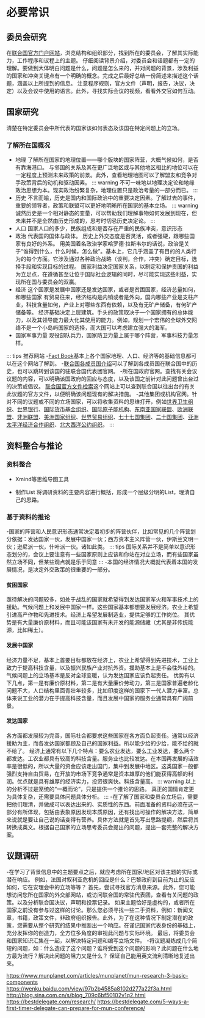 # 必要常识

## 委员会研究

在[联合国官方门户网站]( http://www.un.org/zh/)，浏览结构和组织部分，找到所在的委员会，了解其实际能力，工作程序和议程上的主题。
仔细阅读背景介绍，对委员会和话题都有一定的理解。要做到大体明白问题是什么，问题是怎么来的，并对问题的背景，涉及利益的国家和冲突关键点有一个明确的概念。完成之后最好总结一份简述来描述这个话题，涵盖以上所提到的信息。
注意程序规则，官方文件（声明，报告，决议，决定）以及会议中使用的语言。此外，寻找实际会议的视频，看看外交官如何互动。

## 国家研究
清楚在特定委员会中所代表的国家该如何表态及该国在特定问题上的立场。

### 了解所在国概况

- 地理
了解所在国家的地理位置——哪个版块的国家阵营，大概气候如何，是否有靠海港口。
与邻国的关系及其在更广泛地区或与其他地区相比的地位可以在一定程度上预测未来政策的前景。此外，查看地理地图可以了解盟友和竞争对手政策背后的动机和驱动因素。
::: warning
不可一味地以地理决定论和地缘政治思想为本。现实政治纷繁复杂，地理位置只是政治考量的一部分而已。 
:::
- 历史
不言而喻，历史是国内和国际政治中的重要决定因素。了解过去的事件，重要的领导者，政策和联盟可以更好地明晰所在国家的基本立场。
::: warning
诚然历史是一个相对静态的变量，可以帮助我们理解事物如何发展到现在，但未来并不是全然由历史形成的，思考时切忌历史决定论。
:::
- 人口
国家人口的多少，民族组成和是否存在严重的民族冲突，意识形态
- 政治
代表国的国体与政体。
历史上外交态度是否灵活，或者强硬，跟哪些国家有良好的外系。
用美国着名政治学家哈罗德·拉斯韦尔的话说，政治是关于“谁得到什么，什么时候，怎么做”。基本上，它几乎涵盖了有目的的人类行为的每个方面。它涉及通过各种政治战略（谈判，合作，冲突）确定目标，选择手段和实现目标的过程。
国家利益决定国家关系，以制定和保护贵国的利益为立足点，在遵循甚至让位于国际社会逻辑的同时，尽可能实现这些利益，实现所在国与委员会的双赢。
- 经济
这个国家是发展中国家还是发达国家，或者是贫困国家，经济总量如何，和哪些国家
有贸易往来，经济结构是内销或者是外向，国内哪些产业是支柱产业，科技含量如何，产业上对哪些东西有依赖，以及有无矿产储备，有何矿产储备等。
经济基础决定上层建筑。手头的政策取决于一个国家拥有的总体能力，以及其领导能力最大化其使用的能力。例如，规划一个宏伟的全球外交网络不是一个小岛屿国家的选择，而大国可以考虑建立强大的海军。
- 国家军事力量
现役部队兵力，国家防卫力量上属于哪个阵营，军事科技力量怎样。
 
::: tips 推荐网站
-[Fact Book]( https://www.cia.gov/library/publications/the-world-factbook/)基本上各个国家地理、人口、经济等的基础信息都可以在这个网站了解到。
-[联合国各成员国介绍]( http://www.un.org/zh/member-states/index.html)可以了解到各成员国在联合国中的历史，也可以跳转到该国的驻联合国代表团官网。
-所在国政府官网。查找有关会议议题的内容，可以明确该国政府的回应与态度，以及该国之前针对此问题曾出台过的决策或倡议。
[联合国官方文件检索](http://www.un.org/en/offical-documents-system-search/index.html)这个网站上可以查到联合国以往出台的有关此议题的官方文件，以便明确该问题现有的解决措施。
-其他集团或机构官网。针对不同的议题或不同的立场国家，可以将收集资料的思维打开，例如[世界卫生组织](http://www.who.int)、[世界银行](http://www.worldbank.org)、[国际货币基金组织](http://imf.org)、[国际原子能机构](http://iaea.org)、[东南亚国家联盟](http://aseansec.org)、[欧洲联盟](http://europa.eu)、[非洲联盟](http;//www.au.int)、[美洲国家组织](http://www.oas.org)、[世界贸易组织](http://www.wto.org)、[七十七国集团](http://www.g77.org)、[二十国集团](http://www.g20.org)、[亚洲太平洋经济合作组织](http://www.apec.org)、[北大西洋公约组织](http://www.nato.int)。
::: 
## 资料整合与推论
### 资料整合
- Xmind等思维导图工具

- 制作List
将调研资料的主要内容进行概括，形成一个层级分明的List，理清自己的思路。

### 基于资料的推论
-国家的阵营和人民意识形态通常决定着初步的阵营伙伴，比如常见的几个阵营划分依据：发达国家一伙，发展中国家一伙；西方资本主义阵营一伙，伊斯兰文明一伙；逊尼派一伙，什叶派一伙。诸如此类。
::: tips
国际关系并不是简单以意识形态划分的，会议上要注意有一些国家原则上应该和你站在对立立场，而有些国家虽然立场不同，但某些观点就是乐于同意
:::
-本国的经济情况大概就代表着本国的发展情况，是决定外交政策的很重要的一部分。
#### 贫困国家
亟待解决的问题较多，如处于战乱的国家就希望得到发达国家军火和军事技术上的援助。气候问题上和发展中国家一样。这些国家基本都想要发展经济。农业上希望引进高产作物和先进技术。经济上希望发展制造业，提供足够的工作岗位。
其优势是有大量廉价原材料，而且可能该国家有未开发的能源储藏（尤其是非传统能源，比如稀土）。
#### 发展中国家
经济力量不足，基本上首要目标都放在经济上，农业上希望得到先进技术，工业上致力于提高科技含量，以及振兴民族产业对抗外资。援助基本上是不会往外给的。气候问题上的立场基本是反对全球变暖，认为发达国家应该负起责任。
优势有以下几点，第一是有廉价原材料，第二是有大量廉价劳动力，第三是国家普遍老龄化问题不大，人口结构里面青壮年较多，比如印度这样的国家下一代人潜力丰富。总体来说工业的潜力在于提高科技含量，而且发展中国家的服务业通常具有广阔前景。
#### 发达国家
各方面都发展较为完善，国际社会都要求这些国家在各方面负起责任。通常以经济援助为主，而各发达国家都顾及自己的国家利益。所以能少给的少给，能不给的就不给了。
经济上通常有以下几个特点：要么农业发达，要么工业发达，要么两个都发达。工农业都具有较高的科技含量。服务业也比较发达。在本国再发展的话效率是很低的，所以大量的资金应该走出国门，集中到发展中地区。这类国家一般都强烈支持自由贸易，在开放的市场下竞争通常是资本雄厚的他们能获得高额的利润。优点就是具有雄厚的经济实力，投资很爽快。科技含量高。
::: warning
以上的分析不过是笼统的“一概而论”，只是提供一个推论的思路。
真正的国情肯定更为具体复杂，还需要具体问题具体分析。
:::
-在了解了国家和委员会立场后，需要把他们理清，并做成可以表达出来的、实质性的东西。前面准备的资料必须在这一部分有所体现，包括由表象原因发现本质原因，还有找出可操作的解决方法，简单来说就是要让自己说的话变得有营养。具体方法就是首先写出思路提纲，然后将其转换成英文。根据自己国家的立场思考委员会提出的问题，提出一套完整的解决方案。

## 议题调研
-在学习了背景信息中的主题要点之后，就应考虑所在国家/地区对该主题的实际或潜在响应。
例如，法国对叙利亚危机的回应是什么？巴黎政府到目前为止的反应如何，它在安理会中的立场等等？
首先，尝试寻找官方消息来源。此外，您可能想访问您所在国家的外交部网站，或访问联合国的常驻代表团，查看有关问题的政策。以及分析联合国决议，声明和投票记录。
如果主题恰好是虚构的，或者所在国家之前没有参与过这样的讨论。那么您必须寻找一些二手资料，例如：新闻文章，书籍，政策文件，非政府组织报告。此外，为了在这种情况下制定潜在的政策，您需要从整个研究的结果中推断出一个响应。在谨记国家代表身份的基础上，充分发挥你的创造力，全方位多角度的审视此问题与实际环境。
最后，将委员会和国家知识汇集在一起，以解决特定问题和编写立场文件。
-将议题凝练成几个简短的问题，如：什么造成了这个问题？谁将受到这个问题的影响？此问题在什么地方最为流行？解决此问题的阻力又是什么？
保证自己能用英文流利清晰地复述出来。

https://www.munplanet.com/articles/munplanet/mun-research-3-basic-components https://wenku.baidu.com/view/97b2b4585a8102d277a22f3a.html
http://blog.sina.com.cn/s/blog_709c6bf50102v1q2.html
https://bestdelegate.com/research/
https://bestdelegate.com/5-ways-a-first-timer-delegate-can-prepare-for-mun-conference/




